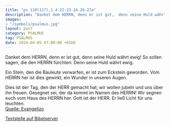 ```yaml
---
title: "ps 118(117),1.4.22-23.24.26-27a"
description: "Danket dem HERRN, denn er ist gut,  denn seine Huld währt ewig! So sollen sagen, die den HERRN fürchten:  Denn seine Huld währt ewig.  Ein Stein, den die Bauleute verwarfen,  er ist zum Eckstein geworden. Vom HERRN her ist dies gewirkt,  ein Wunder in unseren Augen.  Dies ist...."
images:
- "/symbols/psalmus.jpg"
layout: post
category: PSALMUS
tag: PSALMUS
date: 2024-04-05 07:00:00 +0100
---
```

Danket dem HERRN, denn er ist gut, 
denn seine Huld währt ewig!
So sollen sagen, die den HERRN fürchten: 
Denn seine Huld währt ewig.

Ein Stein, den die Bauleute verwarfen, 
er ist zum Eckstein geworden.
Vom HERRN her ist dies gewirkt, 
ein Wunder in unseren Augen.

Dies ist der Tag, den der HERR gemacht hat; 
wir wollen jubeln und uns über ihn freuen.<!--more-->
Gesegnet sei, der da kommt im Namen des HERRN! 
Wir segnen euch vom Haus des HERRN her.
Gott ist der HERR. 
Er ließ Licht für uns leuchten.<br>
[Quelle: Evangelizo](https://evangeliumtagfuertag.org/DE/gospel)

[Textstelle auf Bibelserver](https://www.bibleserver.com/EU/ps118(117),1.4.22-23.24.26-27a)
